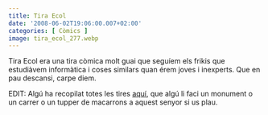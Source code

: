 ```yaml
---
title: Tira Ecol
date: '2008-06-02T19:06:00.007+02:00'
categories: [ Còmics ]
image: tira_ecol_277.webp
---
```


Tira Ecol era una tira còmica molt guai que seguíem els frikis que estudiàvem informàtica i coses similars quan érem joves i inexperts. Que en pau descansi, carpe diem.

EDIT: Algú ha recopilat totes les tires [aquí](https://github.com/nasciiboy/tira-ecol), que algú li faci un monument o un carrer o un tupper de macarrons a aquest senyor si us plau.
